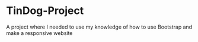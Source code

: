 # TinDog-Project
A project where I needed to use my knowledge of how to use Bootstrap and make a responsive website
